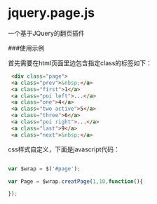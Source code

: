 jquery.page.js
==============

一个基于JQuery的翻页插件


###使用示例

首先需要在html页面里边包含指定class的标签如下：

```html
 <div class="page">
 <a class="prev">&nbsp;</a>
 <a class="first">1</a>
 <a class="poi left">...</a>
 <a class="one">4</a>
 <a class="two active">5</a>
 <a class="three">6</a>
 <a class="poi right">...</a>
 <a class="last">9</a>
 <a class="next">&nbsp;</a>
```

css样式自定义，下面是javascript代码：

```javascript

var $wrap = $('#page');

var Page = $wrap.creatPage(1,10,function(){

});

```


